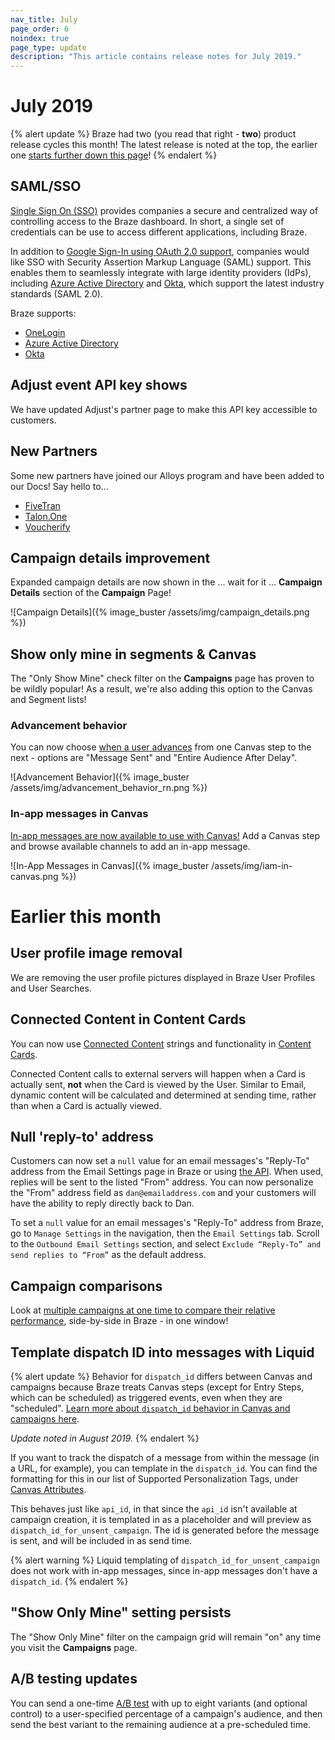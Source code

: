 ```yaml
---
nav_title: July
page_order: 6
noindex: true
page_type: update
description: "This article contains release notes for July 2019."
---
```


# July 2019

{% alert update %}
Braze had two (you read that right - **two**) product release cycles this month! The latest release is noted at the top, the earlier one [starts further down this page](#earlier-this-month)!
{% endalert %}

## SAML/SSO

[Single Sign On (SSO)]({{site.baseurl}}/user_guide/administrative/access_braze/single_sign_on/) provides companies a secure and centralized way of controlling access to the Braze dashboard. In short, a single set of credentials can be use to access different applications, including Braze.

In addition to [Google Sign-In using OAuth 2.0 support](https://developers.google.com/identity/protocols/OAuth2), companies would like SSO with Security Assertion Markup Language (SAML) support. This enables them to seamlessly integrate with large identity providers (IdPs), including [Azure Active Directory]({{site.baseurl}}/user_guide/administrative/access_braze/single_sign_on/azure_ad/) and [Okta]({{site.baseurl}}/user_guide/administrative/access_braze/single_sign_on/okta/), which support the latest industry standards (SAML 2.0).

Braze supports:
- [OneLogin]({{site.baseurl}}/user_guide/administrative/access_braze/single_sign_on/onelogin/)
- [Azure Active Directory]({{site.baseurl}}/user_guide/administrative/access_braze/single_sign_on/azure_ad/)
- [Okta]({{site.baseurl}}/user_guide/administrative/access_braze/single_sign_on/okta/)

## Adjust event API key shows

We have updated Adjust's partner page to make this API key accessible to customers.

## New Partners

Some new partners have joined our Alloys program and have been added to our Docs! Say hello to...
- [FiveTran]({{site.baseurl}}/partners/fivetran/)
- [Talon.One]({{site.baseurl}}/partners/talonone/)
- [Voucherify]({{site.baseurl}}/partners/voucherify/)

## Campaign details improvement

Expanded campaign details are now shown in the ... wait for it ... **Campaign Details** section of the **Campaign** Page!

![Campaign Details]({% image_buster /assets/img/campaign_details.png %})

## Show only mine in segments & Canvas

The "Only Show Mine" check filter on the **Campaigns** page has proven to be wildly popular! As a result, we're also adding this option to the Canvas and Segment lists!

### Advancement behavior

You can now choose [when a user advances]({{site.baseurl}}/user_guide/engagement_tools/canvas/create_a_canvas/advancement/) from one Canvas step to the next - options are "Message Sent" and "Entire Audience After Delay".

![Advancement Behavior]({% image_buster /assets/img/advancement_behavior_rn.png %})

### In-app messages in Canvas

[In-app messages are now available to use with Canvas!]({{site.baseurl}}/user_guide/engagement_tools/canvas/create_a_canvas/in-app_messages_in_canvas/) Add a Canvas step and browse available channels to add an in-app message.

![In-App Messages in Canvas]({% image_buster /assets/img/iam-in-canvas.png %})

# Earlier this month

## User profile image removal

We are removing the user profile pictures displayed in Braze User Profiles and User Searches.

## Connected Content in Content Cards

You can now use [Connected Content]({{site.baseurl}}/user_guide/personalization_and_dynamic_content/connected_content/about_connected_content/#about-connected-content) strings and functionality in [Content Cards]({{site.baseurl}}/user_guide/message_building_by_channel/content_cards/overview/).

Connected Content calls to external servers will happen when a Card is actually sent, __not__ when the Card is viewed by the User. Similar to Email, dynamic content will be calculated and determined at sending time, rather than when a Card is actually viewed.

## Null 'reply-to' address

Customers can now set a `null` value for an email messages's "Reply-To" address from the Email Settings page in Braze or using [the API]({{site.baseurl}}/api/endpoints/messaging/#email-object-specification).  When used, replies will be sent to the listed "From" address.  You can now personalize the "From" address field as `dan@emailaddress.com` and your customers will have the ability to reply directly back to Dan.

To set a `null` value for an email messages's "Reply-To" address from Braze, go to `Manage Settings` in the navigation, then the `Email Settings` tab. Scroll to the `Outbound Email Settings` section, and select `Exclude “Reply-To” and send replies to “From”` as the default address.

## Campaign comparisons

Look at [multiple campaigns at one time to compare their relative performance]({{site.baseurl}}/user_guide/engagement_tools/campaigns/testing_and_more/comparing_campaigns/), side-by-side in Braze - in one window!

## Template dispatch ID into messages with Liquid

{% alert update %}
Behavior for `dispatch_id` differs between Canvas and campaigns because Braze treats Canvas steps (except for Entry Steps, which can be scheduled) as triggered events, even when they are "scheduled". [Learn more about `dispatch_id` behavior in Canvas and campaigns here]({{site.baseurl}}/help/help_articles/data/dispatch_id/).

_Update noted in August 2019._
{% endalert %}

If you want to track the dispatch of a message from within the message (in a URL, for example), you can template in the `dispatch_id`. You can find the formatting for this in our list of Supported Personalization Tags, under [Canvas Attributes]({{site.baseurl}}/user_guide/personalization_and_dynamic_content/liquid/supported_personalization_tags/).

This behaves just like `api_id`, in that since the `api_id` isn't available at campaign creation, it is templated in as a placeholder and will preview as `dispatch_id_for_unsent_campaign`. The id is generated before the message is sent, and will be included in as send time.

{% alert warning %}
Liquid templating of `dispatch_id_for_unsent_campaign` does not work with in-app messages, since in-app messages don't have a `dispatch_id`.
{% endalert %}

## "Show Only Mine" setting persists

The "Show Only Mine" filter on the campaign grid will remain "on" any time you visit the **Campaigns** page.

## A/B testing updates

You can send a one-time [A/B test]({{site.baseurl}}/user_guide/engagement_tools/campaigns/testing_and_more/multivariate_testing/) with up to eight variants (and optional control) to a user-specified percentage of a campaign's audience, and then send the best variant to the remaining audience at a pre-scheduled time.
